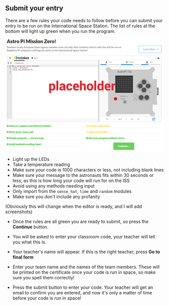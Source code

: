 ## Submit your entry

There are a few rules your code needs to follow before you can submit your entry to be run on the International Space Station. The list of rules at the bottom will light up green when you run the program.

![Validation](images/validation.png)

+ Light up the LEDs
+ Take a temperature reading
+ Make sure your code is 1000 characters or less, not including blank lines
+ Make sure your message to the astronauts fits within 30 seconds or less, as this is how long your code will run for on the ISS
+ Avoid using any methods needing input
+ Only import from the `sense_hat`, `time` and `random` modules
+ Make sure you don't include any profanity

(Obviously this will change when the editor is ready, and I will add screenshots)

+ Once the rules are all green you are ready to submit, so press the **Continue** button.

+ You will be asked to enter your classroom code, your teacher will tell you what this is.

+ Your teacher's name will appear. If this is the right teacher, press **Go to final form**

+ Enter your team name and the names of the team members. These will be printed on the certificate once your code is run in space, so make sure you spell them correctly!

+ Press the submit button to enter your code. Your teacher will get an email to confirm you are entered, and now it's only a matter of time before your code is run in space!
